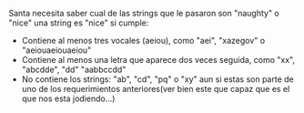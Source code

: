 Santa necesita saber cual de las strings que le pasaron son "naughty" o "nice"
una string es "nice" si cumple:

 - Contiene al menos tres vocales (aeiou), como "aei", "xazegov" o "aeiouaeiouaeiou"
 - Contiene al menos una letra que aparece dos veces seguida, como "xx", "abcdde", "dd"
   "aabbccdd"
 - No contiene los strings: "ab", "cd", "pq" o "xy" aun si estas son parte de uno
   de los requerimientos anteriores(ver bien este que capaz que es el que nos esta
   jodiendo...)
